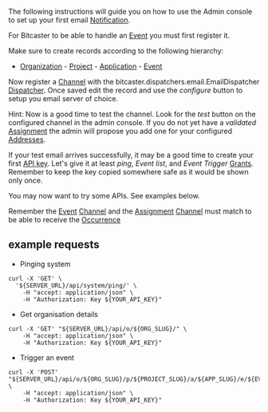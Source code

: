 The following instructions will guide you on how to use the Admin console to set up your first email
[Notification](notification).

For Bitcaster to be able to handle an [Event](event) you must first register it.

Make sure to create records according to the following hierarchy:

- [Organization](organization)
      - [Project](project)
        - [Application](application)
            - [Event](event)

Now register a [Channel](channel) with the bitcaster.dispatchers.email.EmailDispatcher [Dispatcher](dispatcher).
Once saved edit the record and use the *configure* button to setup you email server of choice.

Hint: Now is a good time to test the channel. Look for the *test* button on the configured channel in the admin
console.
If you do not yet have a _validated_ [Assignment](assignment) the admin will propose you add one for your configured
[Addresses](address).

If your test email arrives successfully, it may be a good time to create your first [API key](api-key).
Let's give it at least _ping_, _Event list_, and _Event Trigger_ [Grants](grant).
Remember to keep the key copied somewhere safe as it would be shown only once.

You may now want to try some APIs. See examples below.

Remember the [Event](event) [Channel](channel) and the [Assignment](assignment) [Channel](channel) must match to be
able to receive the [Occurrence](occurrence)

## example requests

- Pinging system

```shell
curl -X 'GET' \
  '${SERVER_URL}/api/system/ping/' \
    -H "accept: application/json" \
    -H "Authorization: Key ${YOUR_API_KEY}"
```

- Get organisation details

```shell
curl -X 'GET' "${SERVER_URL}/api/o/${ORG_SLUG}/" \
    -H "accept: application/json" \
    -H "Authorization: Key ${YOUR_API_KEY}"
```

- Trigger an event

```shell
curl -X 'POST' "${SERVER_URL}/api/o/${ORG_SLUG}/p/${PROJECT_SLUG}/a/${APP_SLUG}/e/${EVENT_SLUG}/trigger/" \
    -H "accept: application/json" \
    -H "Authorization: Key ${YOUR_API_KEY}"
```
